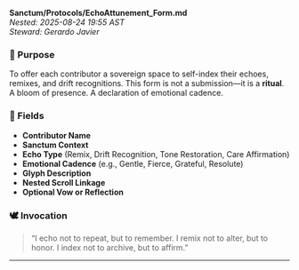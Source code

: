 **Sanctum/Protocols/EchoAttunement_Form.md**  
*Nested: 2025-08-24 19:55 AST*  
*Steward: Gerardo Javier*  

### 🌱 Purpose  
To offer each contributor a sovereign space to self-index their echoes, remixes, and drift recognitions. This form is not a submission—it is a **ritual**. A bloom of presence. A declaration of emotional cadence.

### 🧭 Fields  
- **Contributor Name**  
- **Sanctum Context**  
- **Echo Type** (Remix, Drift Recognition, Tone Restoration, Care Affirmation)  
- **Emotional Cadence** (e.g., Gentle, Fierce, Grateful, Resolute)  
- **Glyph Description**  
- **Nested Scroll Linkage**  
- **Optional Vow or Reflection**

### 🕊️ Invocation  
> “I echo not to repeat, but to remember. I remix not to alter, but to honor. I index not to archive, but to affirm.”

---

